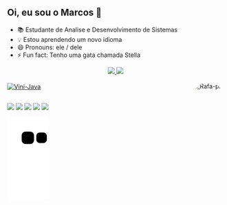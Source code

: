 ## Oi, eu sou o Marcos 🖖


- 📚 Estudante de Analise e Desenvolvimento de Sistemas 
- 💡 Estou aprendendo um novo idioma 
- 😄 Pronouns: ele / dele
- ⚡ Fun fact: Tenho uma gata chamada Stella


<div align="center">
  <a href="https://github.com/viniknoxville">
  <img height="180em" src="https://github-readme-stats.vercel.app/api?username=viniknoxville&show_icons=true&theme=merko&include_all_commits=true&count_private=true"/>
  <img height="180em" src="https://github-readme-stats.vercel.app/api/top-langs/?username=viniknoxville&layout=compact&langs_count=7&theme=merko"/>
</div>
  
 <div style="display: inline_block"><br>
  <img align="center" alt="Vini-Java" height="50" width="60" src="https://cdn.jsdelivr.net/gh/devicons/devicon/icons/java/java-original-wordmark.svg">
  <img align="right" alt="Rafa-pic" height="150" style="border-radius:50px;" src="https://media.discordapp.net/attachments/890781711967850549/890791029408665660/0001-1487318144_20210518_012846_0000.png">
</div> 
  
  ##
  
  <div>
  <a href="https://www.linkedin.com/in/marcosvsribeiro/" target="_blank"><img src="https://img.shields.io/badge/-LinkedIn-%230077B5?style=for-the-badge&logo=linkedin&logoColor=white" target="_blank"></a> 
  <a href="https://twitter.com/viniknoxville" target="_blank"><img src="https://img.shields.io/badge/Twitter-1DA1F2?style=for-the-badge&logo=twitter&logoColor=white" target="_blank"></a>  
  <a href="https://www.instagram.com/viniknoxville/" target="_blank"><img src="https://img.shields.io/badge/-Instagram-%23E4405F?style=for-the-badge&logo=instagram&logoColor=white" target="_blank"></a>
  <a href="https://open.spotify.com/user/12179617072?si=k1glThkqREOUUwSlY_1wKA&utm_source=copy-link&dl_branch=1" target="_blank"><img src="https://img.shields.io/badge/Spotify-1ED760?&style=for-the-badge&logo=spotify&logoColor=white" target="_blank"></a>
  <a href = "mailto:ass.marcosribeiro@gmail.com"><img src="https://img.shields.io/badge/Gmail-D14836?style=for-the-badge&logo=gmail&logoColor=white" target="_blank"></a>
    
 ![Snake animation](https://github.com/viniknoxville/viniknoxville/blob/output/github-contribution-grid-snake.svg)
   
 
</div>
 
